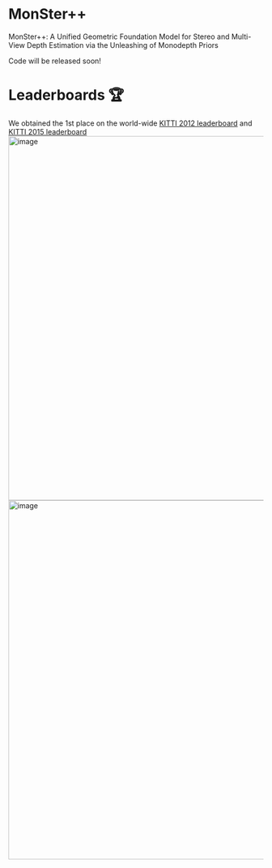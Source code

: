 # MonSter++
MonSter++: A Unified Geometric Foundation Model for Stereo and Multi-View Depth Estimation via the Unleashing of Monodepth Priors

Code will be released soon!

# Leaderboards 🏆
We obtained the 1st place on the world-wide [KITTI 2012 leaderboard](https://www.cvlibs.net/datasets/kitti/eval_stereo_flow.php?benchmark=stereo) and [KITTI 2015 leaderboard](https://www.cvlibs.net/datasets/kitti/eval_scene_flow.php?benchmark=stereo)
<img width="1210" height="719" alt="image" src="https://github.com/user-attachments/assets/5c70efe0-fca5-45e6-91a1-ecde6af398fc" />
<img width="1205" height="709" alt="image" src="https://github.com/user-attachments/assets/161d5344-0a10-4e93-9aa4-ea99f9bfb349" />



